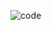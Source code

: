 ![code](https://user-images.githubusercontent.com/85640313/154510779-a68f0c2d-43a8-4db8-b931-063621306069.png)
